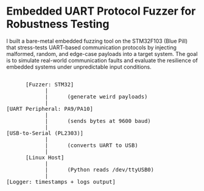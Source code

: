 # Embedded UART Protocol Fuzzer for Robustness Testing

I built a bare-metal embedded fuzzing tool on the STM32F103 (Blue Pill) that stress-tests UART-based communication protocols by injecting malformed, random, and edge-case payloads into a target system. The goal is to simulate real-world communication faults and evaluate the resilience of embedded systems under unpredictable input conditions.

<pre>
                      
      [Fuzzer: STM32]   
            |
            |      (generate weird payloads)   
            |   
[UART Peripheral: PA9/PA10]   
            |   
            |      (sends bytes at 9600 baud)   
            |   
[USB-to-Serial (PL2303)]   
            |   
            |      (converts UART to USB)   
            |   
      [Linux Host]   
            |   
            |      (Python reads /dev/ttyUSB0)   
            |   
[Logger: timestamps + logs output]   
</pre>
